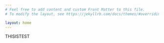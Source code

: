 ```yaml
---
# Feel free to add content and custom Front Matter to this file.
# To modify the layout, see https://jekyllrb.com/docs/themes/#overriding-theme-defaults

layout: home
---
```



THISISTEST
<head><link rel="shortcut icon" type="image/x-icon" href="{{ "/favicon.ico?" | absolute_url }}"></head>
